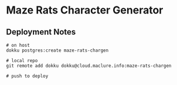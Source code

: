 # Maze Rats Character Generator

## Deployment Notes

```
# on host
dokku postgres:create maze-rats-chargen

# local repo
git remote add dokku dokku@cloud.maclure.info:maze-rats-chargen

# push to deploy

```